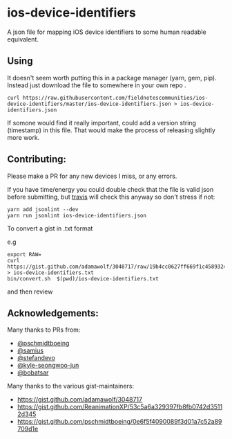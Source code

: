 # ios-device-identifiers

A json file for mapping iOS device identifiers to some human readable equivalent.

## Using

It doesn't seem worth putting this in a package manager (yarn, gem, pip). Instead just download the file to somewhere in your own repo .

```
curl https://raw.githubusercontent.com/fieldnotescommunities/ios-device-identifiers/master/ios-device-identifiers.json > ios-device-identifiers.json
```
  
If somone would find it really important, could add a version string (timestamp) in this file. That would make the process of releasing slightly more work.

## Contributing: 

Please make a PR for any new devices I miss, or any errors.

If you have time/energy you could double check that the file is valid json before submitting, but [travis](https://travis-ci.org/fieldnotescommunities/ios-device-identifiers) will check this anyway so don't stress if not:

```
yarn add jsonlint --dev
yarn run jsonlint ios-device-identifiers.json
```

To convert a gist in .txt format

e.g
 
    export RAW=
    curl https://gist.github.com/adamawolf/3048717/raw/19b4cc0627ff669f1c4589324b9cb45e4948ec01/Apple_mobile_device_types.txt > ios-device-identifiers.txt 
    bin/convert.sh  $(pwd)/ios-device-identifiers.txt

and then review

## Acknowledgements:

Many thanks to PRs from:

* [@pschmidtboeing](https://github.com/pschmidtboeing)
* [@samius](https://github.com/samius)
* [@stefandevo](https://github.com/stefandevo)
* [@kyle-seongwoo-jun](https://github.com/kyle-seongwoo-jun)
* [@bobatsar](https://github.com/bobatsar)

Many thanks to the various gist-maintainers:

* https://gist.github.com/adamawolf/3048717
* https://gist.github.com/ReanimationXP/53c5a6a329397fb8fb0742d35112d345
* https://gist.github.com/pschmidtboeing/0e6f5f4090089f3d01a7c52a89709d1e

